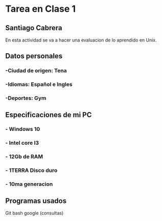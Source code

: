 # Tarea en Clase 1

## Santiago Cabrera
En esta actividad se va a hacer una evaluacion de lo aprendido en Unix.

## **Datos personales**

  ### -Ciudad de origen: Tena
  ### -Idiomas: Español e Ingles
  ### -Deportes: Gym
  
## **Especificaciones de mi PC**

  ### - Windows 10 
  ### - Intel core I3 
  ### - 12Gb de RAM 
  ### - 1TERRA Disco duro 
  ### - 10ma generacion
 
 ## **Programas usados**
 Git bash
 google (consultas)
